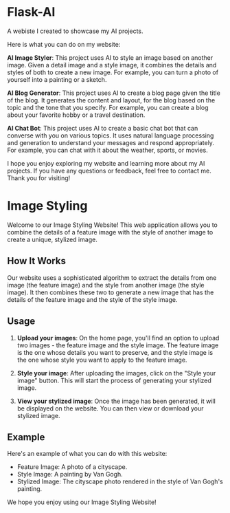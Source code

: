 # Flask-AI
A webiste I created to showcase my AI projects.

Here is what you can do on my website:


**AI Image Styler**: This project uses AI to style an image based on another image. Given a detail image and a style image, it combines the details and styles of both to create a new image. For example, you can turn a photo of yourself into a painting or a sketch. 

**AI Blog Generator**: This project uses AI to create a blog page given the title of the blog. It generates the content and layout, for the blog based on the topic and the tone that you specify. For example, you can create a blog about your favorite hobby or a travel destination.

**AI Chat Bot**: This project uses AI to create a basic chat bot that can converse with you on various topics. It uses natural language processing and generation to understand your messages and respond appropriately. For example, you can chat with it about the weather, sports, or movies.

I hope you enjoy exploring my website and learning more about my AI projects. If you have any questions or feedback, feel free to contact me. Thank you for visiting!



# Image Styling

Welcome to our Image Styling Website! This web application allows you to combine the details of a feature image with the style of another image to create a unique, stylized image.

## How It Works

Our website uses a sophisticated algorithm to extract the details from one image (the feature image) and the style from another image (the style image). It then combines these two to generate a new image that has the details of the feature image and the style of the style image.

## Usage

1. **Upload your images**: On the home page, you'll find an option to upload two images - the feature image and the style image. The feature image is the one whose details you want to preserve, and the style image is the one whose style you want to apply to the feature image.

2. **Style your image**: After uploading the images, click on the "Style your image" button. This will start the process of generating your stylized image.

3. **View your stylized image**: Once the image has been generated, it will be displayed on the website. You can then view or download your stylized image.

## Example
Here's an example of what you can do with this  website:

- Feature Image: A photo of a cityscape.
- Style Image: A painting by Van Gogh.
- Stylized Image: The cityscape photo rendered in the style of Van Gogh's painting.

We hope you enjoy using our Image Styling Website!

